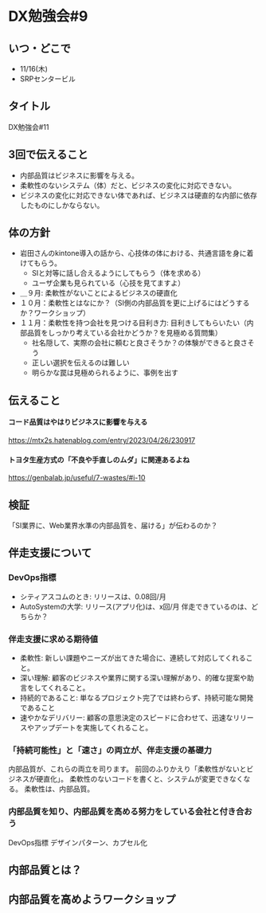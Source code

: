 # DX勉強会#9
## いつ・どこで
- 11/16(木)
- SRPセンタービル

## タイトル
DX勉強会#11

## 3回で伝えること
- 内部品質はビジネスに影響を与える。
- 柔軟性のないシステム（体）だと、ビジネスの変化に対応できない。
- ビジネスの変化に対応できない体であれば、ビジネスは硬直的な内部に依存したものにしかならない。

## 体の方針
- 岩田さんのkintone導入の話から、心技体の体における、共通言語を身に着けてもらう。
  - SIと対等に話し合えるようにしてもらう（体を求める）
  - ユーザ企業も見られている（心技を見てますよ）
- ＿９月: 柔軟性がないことによるビジネスの硬直化
- １０月：柔軟性とはなにか？（SI側の内部品質を更に上げるにはどうするか？ワークショップ）
- １１月：柔軟性を持つ会社を見つける目利き力: 目利きしてもらいたい（内部品質をしっかり考えている会社かどうか？を見極める質問集）
  - 社名隠して、実際の会社に頼むと良さそうか？の体験ができると良さそう
  - 正しい選択を伝えるのは難しい
  - 明らかな罠は見極められるように、事例を出す

## 伝えること
#### コード品質はやはりビジネスに影響を与える
https://mtx2s.hatenablog.com/entry/2023/04/26/230917

#### トヨタ生産方式の「不良や手直しのムダ」に関連あるよね
https://genbalab.jp/useful/7-wastes/#i-10

## 検証
「SI業界に、Web業界水準の内部品質を、届ける」が伝わるのか？

## 伴走支援について
### DevOps指標
- シティアスコムのとき: リリースは、0.08回/月
- AutoSystemの大学: リリース(アプリ化)は、x回/月
伴走できているのは、どちらか？

### 伴走支援に求める期待値
- 柔軟性: 新しい課題やニーズが出てきた場合に、連続して対応してくれること。
- 深い理解: 顧客のビジネスや業界に関する深い理解があり、的確な提案や助言をしてくれること。
- 持続的であること: 単なるプロジェクト完了では終わらず、持続可能な開発であること
- 速やかなデリバリー: 顧客の意思決定のスピードに合わせて、迅速なリリースやアップデートを実施してくれること。

### 「持続可能性」と「速さ」の両立が、伴走支援の基礎力
内部品質が、これらの両立を司ります。
前回のふりかえり「柔軟性がないとビジネスが硬直化」。
柔軟性のないコードを書くと、システムが変更できなくなる。
柔軟性は、内部品質。

### 内部品質を知り、内部品質を高める努力をしている会社と付き合おう
DevOps指標
デザインパターン、カプセル化


## 内部品質とは？
## 内部品質を高めようワークショップ







